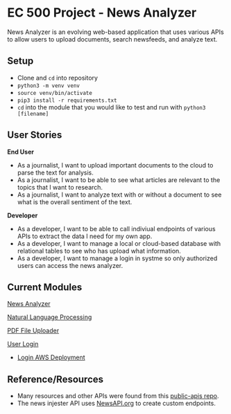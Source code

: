 # EC 500 Project - News Analyzer

News Analyzer is an evolving web-based application that uses various APIs to allow users to upload documents, search newsfeeds, and analyze text.

## Setup

- Clone and `cd` into repository
- `python3 -m venv venv`
- `source venv/bin/activate`
- `pip3 install -r requirements.txt`
- `cd` into the module that you would like to test and run with `python3 [filename]`

## User Stories

**End User**

- As a journalist, I want to upload important documents to the cloud to parse the text for analysis.
- As a journalist, I want to be able to see what articles are relevant to the topics that I want to research.
- As a journalist, I want to analyze text with or without a document to see what is the overall sentiment of the text.

**Developer**

- As a developer, I want to be able to call indiviual endpoints of various APIs to extract the data I need for my own app.
- As a developer, I want to manage a local or cloud-based database with relational tables to see who has upload what information.
- As a developer, I want to manage a login in systme so only authorized users can access the news analyzer.

## Current Modules

[News Analyzer](https://github.com/BUEC500C1/news-analyzer-benleone90/tree/master/news)

[Natural Language Processing](https://github.com/BUEC500C1/news-analyzer-benleone90/tree/master/nlp)

[PDF File Uploader](https://github.com/BUEC500C1/news-analyzer-benleone90/tree/master/upload)

[User Login](https://github.com/BUEC500C1/news-analyzer-benleone90/tree/master/login)

- [Login AWS Deployment](http://newsanalyzer-env.eba-cqsddsmp.us-east-1.elasticbeanstalk.com/)

## Reference/Resources

- Many resources and other APIs were found from this [public-apis repo](https://github.com/public-apis/public-apis).
- The news injester API uses [NewsAPI.org](https://newsapi.org/) to create custom endpoints.
